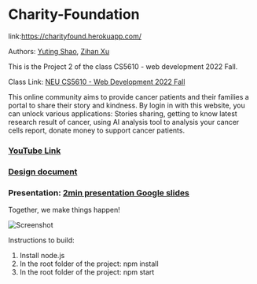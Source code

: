 # Charity-Foundation

link:https://charityfound.herokuapp.com/

Authors: [Yuting Shao](https://Yuting-Shao.github.io), [Zihan Xu](https://personal-web.hro1.repl.co/)

This is the Project 2 of the class CS5610 - web development 2022 Fall.

Class Link: [NEU CS5610 - Web Development 2022 Fall](https://johnguerra.co/classes/webDevelopment_fall_2022/)

This online community aims to provide cancer patients and their families a portal to share their story and kindness.
By login in with this website, you can unlock various applications: Stories sharing, getting to know latest research result of cancer, using AI analysis tool to
analysis your cancer cells report, donate money to support cancer patients.


### [YouTube Link](https://youtu.be/vHbblZrySws)

### [Design document](Design-document.pdf)

### Presentation: [2min presentation Google slides](https://docs.google.com/presentation/d/e/2PACX-1vQfJnEYV-LamohD9d4rAqGCoP627HG1dVHLxzs8TXrDRn5F4hUdxWs0ZplX_zr_vt9UhbH1wmazm9aQ/pub?start=false&loop=false&delayms=3000)

Together, we make things happen!

![Screenshot](https://s2.loli.net/2022/11/01/fEcmU8xJbTOaznk.png)

Instructions to build:
1. Install node.js
2. In the root folder of the project: npm install
3. In the root folder of the project: npm start
